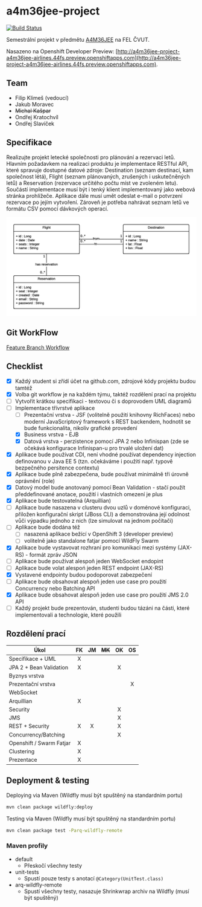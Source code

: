 # a4m36jee-project
[![Build Status](https://travis-ci.org/klimesf/a4m36jee-project.svg?branch=master)](https://travis-ci.org/klimesf/a4m36jee-project)

Semestrální projekt v předmětu [A4M36JEE](https://developer.jboss.org/wiki/AdvancedJavaEELabFELCVUTPodzim2016) na FEL ČVUT.

Nasazeno na Openshift Developer Preview: [http://a4m36jee-project-a4m36jee-airlines.44fs.preview.openshiftapps.com](http://a4m36jee-project-a4m36jee-airlines.44fs.preview.openshiftapps.com).

## Team

- Filip Klimeš (vedoucí)
- Jakub Moravec
- ~~Michal Kašpar~~
- Ondřej Kratochvíl
- Ondřej Slavíček

## Specifikace

Realizujte projekt letecké společnosti pro plánování a rezervaci letů.
Hlavním požadavkem na realizaci produktu je implementace RESTful API, které spravuje dostupné datové zdroje:
Destination (seznam destinací, kam společnost létá), Flight (seznam plánovaných, zrušených i uskutečněných letů)
a Reservation (rezervace určitého počtu míst ve zvoleném letu).
Součástí implementace musí být i tenký klient implementovaný jako webová stránka prohlížeče.
Aplikace dále musí umět odeslat e-mail o potvrzení rezervace po jejím vytvoření.
Zároveň je potřeba nahrávat seznam letů ve formátu CSV pomocí dávkových operací.

![Class diagram](docs/images/class-diagram.png)

## Git WorkFlow

[Feature Branch Workflow](https://www.atlassian.com/git/tutorials/comparing-workflows/feature-branch-workflow)

## Checklist

- [X] Každý student si zřídí účet na github.com, zdrojové kódy projektu budou tamtéž
- [X] Volba git workflow je na každém týmu, taktéž rozdělení prací na projektu
- [ ] Vytvořit krátkou specifikaci - textovou či s doprovodem UML diagramů
- [ ] Implementace třívrstvé aplikace
  - [ ] Prezentační vrstva - JSF (volitelně použití knihovny RichFaces) nebo moderní JavaScriptový framework s REST backendem, hodnotit se bude funkcionalita, nikoliv grafické provedení
  - [X] Business vrstva - EJB
  - [X] Datová vrstva - perzistence pomocí JPA 2 nebo Infinispan (zde se očekává konfigurace Infinispan-u pro trvalé uložení dat)
- [X] Aplikace bude používat CDI, není vhodné používat dependency injection definovanou v Java EE 5 (tzn. očekáváme i použití např. typově bezpečného persitence contextu)
- [X] Aplikace bude plně zabezpečena, bude používat minimálně tři úrovně oprávnění (role)
- [X] Datový model bude anotovaný pomocí Bean Validation - stačí použít předdefinované anotace, použití i vlastních omezení je plus
- [X] Aplikace bude testovatelná (Arquillian)
- [ ] Aplikace bude nasazena v clusteru dvou uzlů v doménové konfiguraci, přiložen konfigurační skript (JBoss CLI) a demonstrována její odolnost vůči výpadku jednoho z nich (lze simulovat na jednom počítači)
- [ ] Aplikace bude dodána též
  - [ ] nasazená aplikace bežící v OpenShift 3 (developer preview)
  - [ ] volitelně jako standalone fatjar pomocí WildFly Swarm
- [X] Aplikace bude vystavovat rozhraní pro komunikaci mezi systémy (JAX-RS) - formát zpráv JSON
- [ ] Aplikace bude používat alespoň jeden WebSocket endopint
- [ ] Aplikace bude volat alespoń jeden REST endpoint (JAX-RS)
- [X] Vystavené endpointy budou podoporovat zabezpečení
- [ ] Aplikace bude obsahovat alespoň jeden use case pro použití Concurrency nebo Batching API
- [X] Aplikace bude obsahovat alespoň jeden use case pro použití JMS 2.0 API
- [ ] Každý projekt bude prezentován, studenti budou tázáni na části, které implementovali a technologie, které použili

## Rozdělení prací

| Úkol                      | FK    | JM    | ~~MK~~| OK    | OS    |
| ------------------------- | :---: | :---: | :---: | :---: | :---: |
| Specifikace + UML         | X     |       |       |       |       |
| JPA 2 + Bean Validation   | X     |       |       | X     |       |
| Byznys vrstva             |       |       |       |       |       |
| Prezentační vrstva        |       |       |       |       |   X   |
| WebSocket                 |       |       |       |       |       |
| Arquillian                | X     |       |       |       |       |
| Security                  |       |       |       | X     |       |
| JMS                       |       |       |       | X     |       |
| REST + Security           | X     | X     |       | X     |       |
| Concurrency/Batching      |       |       |       | X     |       |
| Openshift / Swarm Fatjar  | X     |       |       |       |       |
| Clustering                | X     |       |       |       |       |
| Prezentace                | X     |       |       |       |       |

## Deployment & testing

Deploying via Maven (Wildfly musí být spuštěný na standardním portu)

```bash
mvn clean package wildfly:deploy
```

Testing via Maven (Wildfly musí být spuštěný na standardním portu)

```bash
mvn clean package test -Parq-wildfly-remote
```

### Maven profily

- default
    - Přeskočí všechny testy
- unit-tests
    - Spustí pouze testy s anotací `@Category(UnitTest.class)`
- arq-wildfly-remote
    - Spustí všechny testy, nasazuje Shrinkwrap archiv na Wildfly (musí být spuštěný)
    